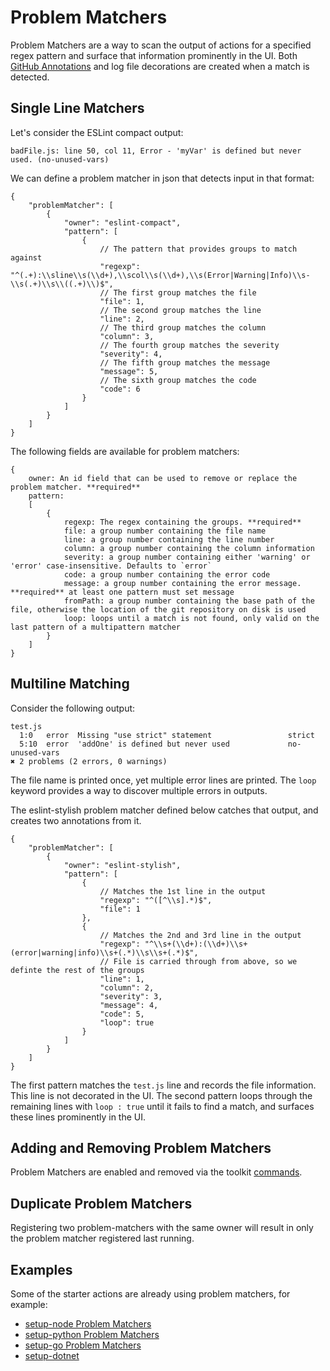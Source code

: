 # Problem Matchers
Problem Matchers are a way to scan the output of actions for a specified regex pattern and surface that information prominently in the UI. Both [GitHub Annotations](https://developer.github.com/v3/checks/runs/#annotations-object-1) and log file decorations are created when a match is detected.

## Single Line Matchers

Let's consider the ESLint compact output:
```
badFile.js: line 50, col 11, Error - 'myVar' is defined but never used. (no-unused-vars)
```
We can define a problem matcher in json that detects input in that format:
```
{
    "problemMatcher": [
        {
            "owner": "eslint-compact",
            "pattern": [
                {
                    // The pattern that provides groups to match against
                    "regexp": "^(.+):\\sline\\s(\\d+),\\scol\\s(\\d+),\\s(Error|Warning|Info)\\s-\\s(.+)\\s\\((.+)\\)$",
                    // The first group matches the file
                    "file": 1,
                    // The second group matches the line
                    "line": 2,
                    // The third group matches the column
                    "column": 3,
                    // The fourth group matches the severity
                    "severity": 4,
                    // The fifth group matches the message
                    "message": 5,
                    // The sixth group matches the code
                    "code": 6
                }
            ]
        }
    ]
}
```

The following fields are available for problem matchers:

```
{
    owner: An id field that can be used to remove or replace the problem matcher. **required**
    pattern: 
    [
        {
            regexp: The regex containing the groups. **required**
            file: a group number containing the file name
            line: a group number containing the line number
            column: a group number containing the column information
            severity: a group number containing either 'warning' or 'error' case-insensitive. Defaults to `error`
            code: a group number containing the error code
            message: a group number containing the error message. **required** at least one pattern must set message
            fromPath: a group number containing the base path of the file, otherwise the location of the git repository on disk is used
            loop: loops until a match is not found, only valid on the last pattern of a multipattern matcher
        }
    ]
}
```


## Multiline Matching
Consider the following output:
```
test.js
  1:0   error  Missing "use strict" statement                 strict
  5:10  error  'addOne' is defined but never used             no-unused-vars
✖ 2 problems (2 errors, 0 warnings)
```
The file name is printed once, yet multiple error lines are printed. The `loop` keyword provides a way to discover multiple errors in outputs. 

The eslint-stylish problem matcher defined below catches that output, and creates two annotations from it.

```
{
    "problemMatcher": [
        {
            "owner": "eslint-stylish",
            "pattern": [
                {
                    // Matches the 1st line in the output
                    "regexp": "^([^\\s].*)$",
                    "file": 1
                },
                {
                    // Matches the 2nd and 3rd line in the output
                    "regexp": "^\\s+(\\d+):(\\d+)\\s+(error|warning|info)\\s+(.*)\\s\\s+(.*)$",
                    // File is carried through from above, so we definte the rest of the groups
                    "line": 1,
                    "column": 2,
                    "severity": 3,
                    "message": 4,
                    "code": 5,
                    "loop": true
                }
            ]
        }
    ]
}
```

The first pattern matches the `test.js` line and records the file information. This line is not decorated in the UI.
The second pattern loops through the remaining lines with `loop : true` until it fails to find a match, and surfaces these lines prominently in the UI.

## Adding and Removing Problem Matchers
Problem Matchers are enabled and removed via the toolkit [commands](commands.md#problem-matchers).

## Duplicate Problem Matchers
Registering two problem-matchers with the same owner will result in only the problem matcher registered last running.

## Examples
Some of the starter actions are already using problem matchers, for example:
- [setup-node Problem Matchers](https://github.com/actions/setup-node/tree/master/.github)
- [setup-python Problem Matchers](https://github.com/actions/setup-python/tree/master/.github)
- [setup-go Problem Matchers](https://github.com/actions/setup-go/tree/master/.github)
- [setup-dotnet](https://github.com/actions/setup-dotnet/tree/master/.github)
